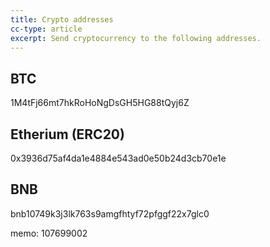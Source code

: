 ```yaml
---
title: Crypto addresses
cc-type: article
excerpt: Send cryptocurrency to the following addresses.
---
```


## BTC

1M4tFj66mt7hkRoHoNgDsGH5HG88tQyj6Z

## Etherium (ERC20)

0x3936d75af4da1e4884e543ad0e50b24d3cb70e1e

## BNB

bnb10749k3j3lk763s9amgfhtyf72pfggf22x7glc0

memo: 107699002